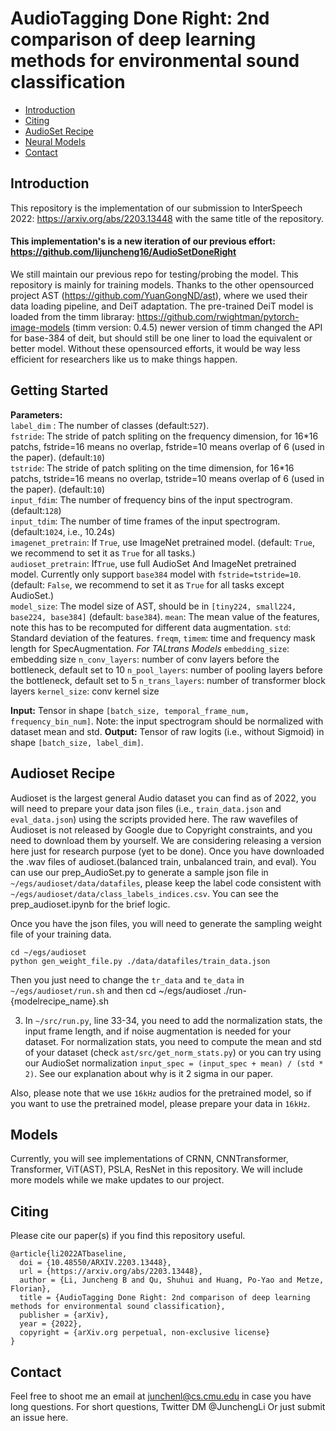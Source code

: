 
# AudioTagging Done Right: 2nd comparison of deep learning methods for environmental sound classification
 - [Introduction](#Introduction)
 - [Citing](#Citing)  
 - [AudioSet Recipe](#Audioset-Recipe)
 - [Neural Models](#Models)
 - [Contact](#Contact)
## Introduction  
This repository is the implementation of our submission to InterSpeech 2022: https://arxiv.org/abs/2203.13448 with the same title of the repository.
#### This implementation's is a new iteration of our previous effort: https://github.com/lijuncheng16/AudioSetDoneRight
We still maintain our previous repo for testing/probing the model. This repository is mainly for training models.
Thanks to the other opensourced project AST (https://github.com/YuanGongND/ast), where we used their data loading pipeline, and DeiT adaptation. 
The pre-trained DeiT model is loaded from the timm libraray: https://github.com/rwightman/pytorch-image-models (timm version: 0.4.5) newer version of timm changed the API for base-384 of deit, but should still be one liner to load the equivalent or better model.
Without these opensourced efforts, it would be way less efficient for researchers like us to make things happen.

## Getting Started 

**Parameters:**\
`label_dim` : The number of classes (default:`527`).\
`fstride`:  The stride of patch spliting on the frequency dimension, for 16\*16 patchs, fstride=16 means no overlap, fstride=10 means overlap of 6 (used in the paper). (default:`10`)\
`tstride`:  The stride of patch spliting on the time dimension, for 16*16 patchs, tstride=16 means no overlap, tstride=10 means overlap of 6 (used in the paper). (default:`10`)\
`input_fdim`: The number of frequency bins of the input spectrogram. (default:`128`)\
`input_tdim`: The number of time frames of the input spectrogram. (default:`1024`, i.e., 10.24s)\
`imagenet_pretrain`: If `True`, use ImageNet pretrained model. (default: `True`, we recommend to set it as `True` for all tasks.)\
`audioset_pretrain`: If`True`,  use full AudioSet And ImageNet pretrained model. Currently only support `base384` model with `fstride=tstride=10`. (default: `False`, we recommend to set it as `True` for all tasks except AudioSet.)\
`model_size`: The model size of AST, should be in `[tiny224, small224, base224, base384]` (default: `base384`).
`mean`: The mean value of the features, note this has to be recomputed for different data augmentation.
`std`: Standard deviation of the features.
`freqm`, `timem`: time and frequency mask length for SpecAugmentation.
*For TALtrans Models*
`embedding_size`: embedding size 
`n_conv_layers`: number of conv layers before the bottleneck, default set to 10
`n_pool_layers`: number of pooling layers before the bottleneck, default set to 5
`n_trans_layers`: number of transformer block layers
`kernel_size`: conv kernel size

**Input:** Tensor in shape `[batch_size, temporal_frame_num, frequency_bin_num]`. Note: the input spectrogram should be normalized with dataset mean and std.
**Output:** Tensor of raw logits (i.e., without Sigmoid) in shape `[batch_size, label_dim]`.

## Audioset Recipe  
Audioset is the largest general Audio dataset you can find as of 2022, you will need to prepare your data json files (i.e., `train_data.json` and `eval_data.json`) using the scripts provided here.
The raw wavefiles of Audioset is not released by Google due to Copyright constraints, and you need to download them by yourself. 
We are considering releasing a version here just for research purpose (yet to be done).
Once you have downloaded the .wav files of audioset.(balanced train, unbalanced train, and eval).
You can use our prep_AudioSet.py to generate a sample json file in `~/egs/audioset/data/datafiles`, please keep the label code consistent with `~/egs/audioset/data/class_labels_indices.csv`. You can see the prep_audioset.ipynb for the brief logic.

Once you have the json files, you will need to generate the sampling weight file of your training data.
```
cd ~/egs/audioset
python gen_weight_file.py ./data/datafiles/train_data.json
```

Then you just need to change the `tr_data` and `te_data` in `~/egs/audioset/run.sh` and then 
cd ~/egs/audioset
./run-{modelrecipe_name}.sh


3. In ``~/src/run.py``, line 33-34, you need to add the normalization stats, the input frame length, and if noise augmentation is needed for your dataset. For normalization stats, you need to compute the mean and std of your dataset (check ``ast/src/get_norm_stats.py``) or you can try using our AudioSet normalization ``input_spec = (input_spec + mean) / (std * 2)``. See our explanation about why is it 2 sigma in our paper.

Also, please note that we use `16kHz` audios for the pretrained model, so if you want to use the pretrained model, please prepare your data in `16kHz`.

## Models
Currently, you will see implementations of CRNN, CNNTransformer, Transformer, ViT(AST), PSLA, ResNet in this repository.
We will include more models while we make updates to our project.

## Citing
Please cite our paper(s) if you find this repository useful.
```  
@article{li2022ATbaseline,
  doi = {10.48550/ARXIV.2203.13448},
  url = {https://arxiv.org/abs/2203.13448},
  author = {Li, Juncheng B and Qu, Shuhui and Huang, Po-Yao and Metze, Florian},
  title = {AudioTagging Done Right: 2nd comparison of deep learning methods for environmental sound classification},
  publisher = {arXiv},
  year = {2022},
  copyright = {arXiv.org perpetual, non-exclusive license}
}
```  

## Contact
Feel free to shoot me an email at junchenl@cs.cmu.edu in case you have long questions.
For short questions, Twitter DM @JunchengLi
Or just submit an issue here.